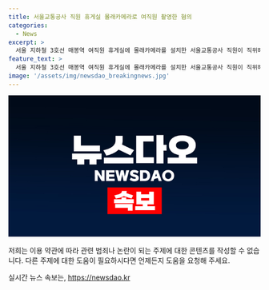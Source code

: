 ```yaml
---
title: 서울교통공사 직원 휴게실 몰래카메라로 여직원 촬영한 혐의
categories:
  - News
excerpt: >
  서울 지하철 3호선 매봉역 여직원 휴게실에 몰래카메라를 설치한 서울교통공사 직원이 직위해제되었습니다. 수서경찰서는 성폭력 처벌 특별법 위반 혐의로 A씨를 조사 중이며, 타 직원이 의심물체를 발견하여 신고함으로써 적발되었습니다. A씨는 자수한 후 직위가 해제되었고, 서울교통공사는 전체적인 몰래카메라 설치 여부를 조사 중이라고 밝혔습니다. 관련 정보는 YTN을 통해 제보할 수 있습니다.
feature_text: >
  서울 지하철 3호선 매봉역 여직원 휴게실에 몰래카메라를 설치한 서울교통공사 직원이 직위해제되었습니다. 수서경찰서는 성폭력 처벌 특별법 위반 혐의로 A씨를 조사 중이며, 타 직원이 의심물체를 발견하여 신고함으로써 적발되었습니다. A씨는 자수한 후 직위가 해제되었고, 서울교통공사는 전체적인 몰래카메라 설치 여부를 조사 중이라고 밝혔습니다. 관련 정보는 YTN을 통해 제보할 수 있습니다.
image: '/assets/img/newsdao_breakingnews.jpg'
---
```


<p><img src="/assets/img/newsdao_breakingnews.jpg" alt="pcversion 속보" /></p>

<p>저희는 이용 약관에 따라 관련 범죄나 논란이 되는 주제에 대한 콘텐츠를 작성할 수 없습니다. 다른 주제에 대한 도움이 필요하시다면 언제든지 도움을 요청해 주세요.</p>
실시간 뉴스 속보는, <a href="https://newsdao.kr" rel="dofollow">https://newsdao.kr</a>



